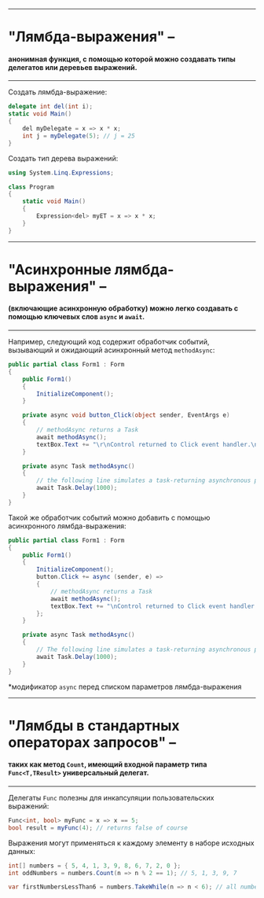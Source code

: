 ﻿___________________________________________________________________________________________

# "Лямбда-выражения" – 
#### анонимная функция, с помощью которой можно создавать типы делегатов или деревьев выражений. ####
___________________________________________________________________________________________

Создать лямбда-выражение:
```c#
delegate int del(int i);
static void Main()
{
    del myDelegate = x => x * x;
    int j = myDelegate(5); // j = 25
}
```

Создать тип дерева выражений:
```c#
using System.Linq.Expressions;

class Program
{
    static void Main()
    {
        Expression<del> myET = x => x * x;
    }
}
```
___________________________________________________________________________________________

# "Асинхронные лямбда-выражения" – 
#### (включающие асинхронную обработку) можно легко создавать с помощью ключевых слов ```async``` и ```await```. ####
___________________________________________________________________________________________

Например, следующий код содержит обработчик событий, вызывающий и ожидающий асинхронный
метод ```methodAsync```:
```c#
public partial class Form1 : Form
{
    public Form1()
    {
        InitializeComponent();
    }

    private async void button_Click(object sender, EventArgs e)
    {
        // methodAsync returns a Task
        await methodAsync();
        textBox.Text += "\r\nControl returned to Click event handler.\n";
    }

    private async Task methodAsync()
    {
        // the following line simulates a task-returning asynchronous process
        await Task.Delay(1000);
    }
}
```

Такой же обработчик событий можно добавить с помощью асинхронного лямбда-выражения:
```c#
public partial class Form1 : Form
{
    public Form1()
    {
        InitializeComponent();
        button.Click += async (sender, e) =>
        {
            // methodAsync returns a Task
            await methodAsync();
            textBox.Text += "\nControl returned to Click event handler.\n";
        };
    }

    private async Task methodAsync()
    {
        // The following line simulates a task-returning asynchronous process
        await Task.Delay(1000);
    }
}
```
*модификатор ```async``` перед списком параметров лямбда-выражения
___________________________________________________________________________________________
# "Лямбды в стандартных операторах запросов" – 
#### таких как метод ```Count```, имеющий входной параметр типа ```Func<T,TResult>``` универсальный делегат. ####
___________________________________________________________________________________________

Делегаты ```Func``` полезны для инкапсуляции пользовательских выражений:
```c#
Func<int, bool> myFunc = x => x == 5;
bool result = myFunc(4); // returns false of course
```
Выражения могут применяться к каждому элементу в наборе исходных данных:
```c#
int[] numbers = { 5, 4, 1, 3, 9, 8, 6, 7, 2, 0 };
int oddNumbers = numbers.Count(n => n % 2 == 1); // 5, 1, 3, 9, 7
```

```c#
var firstNumbersLessThan6 = numbers.TakeWhile(n => n < 6); // all numbers up to 6
```
